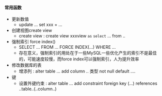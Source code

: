 #### 常用函数
* 更新数值
    *   update ... set xxx = ... 
* 创建视图create view
    *   create view : create view xxxview `as`      `select` ... from .. 
* 强制索引 force index()
    *   SELECT ... FROM ... FORCE INDEX(...) WHERE ...
    *   存在意义，强制索引的用处在于一些MySQL一些优化产生的索引不是最佳的，可能速度较慢，而force index可以强制索引，人为提升效率
*  修改数据库的表
    *   增添列 : alter table ... add column .. 类型 not null default ....
* 键
    * 设置外键约束 : alter table ... add constraint foreign key (...) references ..table..(..column..)
